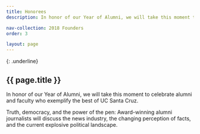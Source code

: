 ```yaml
---
title: Honorees
description: In honor of our Year of Alumni, we will take this moment to celebrate alumni and faculty who exemplify the best of UC Santa Cruz

nav-collection: 2018 Founders
order: 3

layout: page
---
```

{: .underline}
## {{ page.title }}

In honor of our Year of Alumni, we will take this moment to celebrate alumni and faculty who exemplify the best of UC Santa Cruz.

Truth, democracy, and the power of the pen: Award-winning alumni journalists will discuss the news industry, the changing perception of facts, and the current explosive political landscape.


